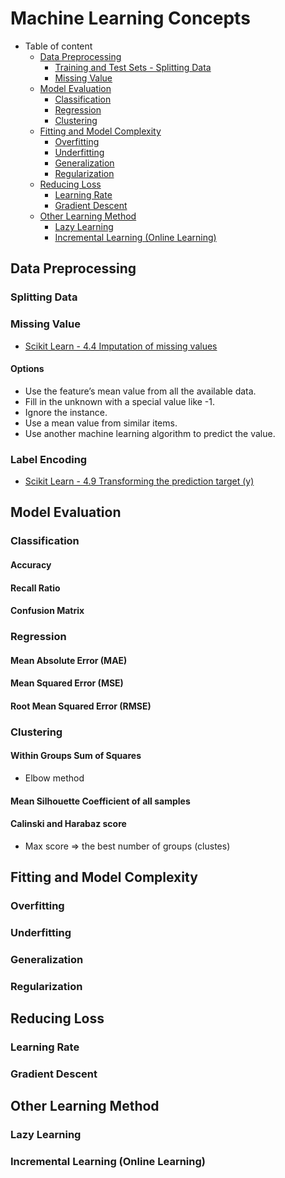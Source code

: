 # Machine Learning Concepts

* Table of content
    * [Data Preprocessing](#Data-Preprocessing)
        * [Training and Test Sets - Splitting Data](#Splitting-Data)
        * [Missing Value](#Missing-Value)
    * [Model Evaluation](#Model-Evaluation)
        * [Classification](#Classification)
        * [Regression](#Regression)
        * [Clustering](#Clustering)
    * [Fitting and Model Complexity](#Fitting-and-Model-Complexity)
        * [Overfitting](#Overfitting)
        * [Underfitting](#Underfitting)
        * [Generalization](#Generalization)
        * [Regularization](#Regularization)
    * [Reducing Loss](#Reducing-Loss)
        * [Learning Rate](#Learning-Rate)
        * [Gradient Descent](#Gradient-Descent)
    * [Other Learning Method](#Other-Learning-Method)
        * [Lazy Learning](#Lazy-Learning)
        * [Incremental Learning (Online Learning)](#Incremental-Learning-(Online-Learning))

## Data Preprocessing

### Splitting Data

### Missing Value

* [Scikit Learn - 4.4 Imputation of missing values](http://scikit-learn.org/stable/modules/impute.html#impute)

#### Options

* Use the feature’s mean value from all the available data.
* Fill in the unknown with a special value like -1.
* Ignore the instance.
* Use a mean value from similar items.
* Use another machine learning algorithm to predict the value.

### Label Encoding

* [Scikit Learn - 4.9 Transforming the prediction target (y)](http://scikit-learn.org/dev/modules/preprocessing_targets.html#preprocessing-targets)

## Model Evaluation

### Classification

#### Accuracy

#### Recall Ratio

#### Confusion Matrix

### Regression

#### Mean Absolute Error (MAE)

#### Mean Squared Error (MSE)

#### Root Mean Squared Error (RMSE)

### Clustering

#### Within Groups Sum of Squares

* Elbow method

#### Mean Silhouette Coefficient of all samples

#### Calinski and Harabaz score

* Max score => the best number of groups (clustes)

## Fitting and Model Complexity

### Overfitting

### Underfitting

### Generalization

### Regularization

## Reducing Loss

### Learning Rate

### Gradient Descent

## Other Learning Method

### Lazy Learning

### Incremental Learning (Online Learning)